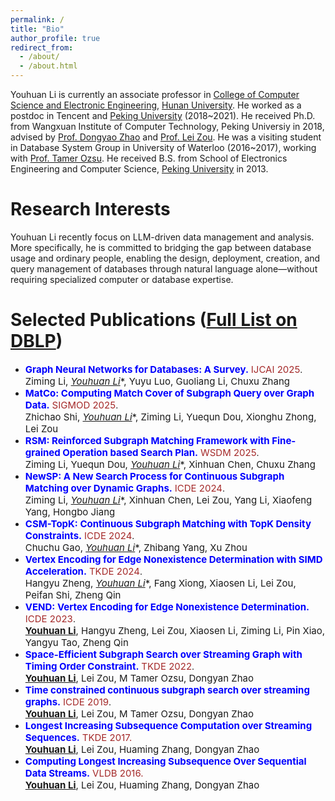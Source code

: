 ```yaml
---
permalink: /
title: "Bio"
author_profile: true
redirect_from: 
  - /about/
  - /about.html
---
```


Youhuan Li is currently an associate professor in [College of Computer Science and Electronic Engineering](https://csee.hnu.edu.cn/people/liyouhuan), [Hunan University](https://www.hnu.edu.cn/). 
He worked as a postdoc in Tencent and [Peking University](https://www.pku.edu.cn) (2018~2021).
He received Ph.D. from Wangxuan Institute of Computer Technology, Peking Universiy in 2018, advised by [Prof. Dongyao Zhao](https://www.wict.pku.edu.cn/zhaodongyan/en/) and [Prof. Lei Zou](https://www.wict.pku.edu.cn/zoulei/).
He was a visiting student in Database System Group in University of Waterloo (2016~2017), working with [Prof. Tamer Ozsu](https://cs.uwaterloo.ca/~tozsu/).
He received B.S. from School of Electronics Engineering and Computer Science, [Peking University](https://www.pku.edu.cn) in 2013.

Research Interests
======
Youhuan Li recently focus on LLM-driven data management and analysis. 
More specifically, he is committed to bridging the gap between database usage and ordinary people, enabling the design, deployment, creation, and query management of databases through natural language alone—without requiring specialized computer or database expertise.

Selected Publications ([Full List on DBLP](https://dblp.org/pid/163/3909.html))
======

- <span style="font-size: 15px;color:blue">**Graph Neural Networks for Databases: A Survey.**</span> <span style="font-size: 15px;color:brown">IJCAI 2025</span>.   <br/> <span style="font-size: 15px;">   Ziming Li, **<u>Youhuan Li*</u>**, Yuyu Luo, Guoliang Li, Chuxu Zhang  </span>
- <span style="font-size: 15px;color:blue">**MatCo: Computing Match Cover of Subgraph Query over Graph Data.**</span> <span style="font-size: 15px;color:brown">SIGMOD 2025</span>.   <br/> <span style="font-size: 15px;">   Zhichao Shi, **<u>Youhuan Li*</u>**, Ziming Li, Yuequn Dou, Xionghu Zhong, Lei Zou  </span>
- <span style="font-size: 15px;color:blue">**RSM: Reinforced Subgraph Matching Framework with Fine-grained Operation based Search Plan.**</span>  <span style="font-size: 15px;color:brown">WSDM 2025</span>.   <br/> <span style="font-size: 15px;">  Ziming Li, Yuequn Dou, **<u>Youhuan Li*</u>**, Xinhuan Chen, Chuxu Zhang </span>  
- <span style="font-size: 15px;color:blue">**NewSP: A New Search Process for Continuous Subgraph Matching over Dynamic Graphs.**</span>  <span style="font-size: 15px;color:brown">ICDE 2024</span>.   <br/> <span style="font-size: 15px;">  Ziming Li, **<u>Youhuan Li*</u>**, Xinhuan Chen, Lei Zou, Yang Li, Xiaofeng Yang, Hongbo Jiang </span>  
- <span style="font-size: 15px;color:blue">**CSM-TopK: Continuous Subgraph Matching with TopK Density Constraints.**</span>   <span style="font-size: 15px;color:brown">ICDE 2024</span>.   <br/> <span style="font-size: 15px;">  Chuchu Gao, **<u>Youhuan Li*</u>**, Zhibang Yang, Xu Zhou </span>  
- <span style="font-size: 15px;color:blue">**Vertex Encoding for Edge Nonexistence Determination with SIMD Acceleration.**</span>   <span style="font-size: 15px;color:brown">TKDE 2024</span>.   <br/> <span style="font-size: 15px;">  Hangyu Zheng, **<u>Youhuan Li*</u>**, Fang Xiong, Xiaosen Li, Lei Zou, Peifan Shi, Zheng Qin </span>  
- <span style="font-size: 15px;color:blue">**VEND: Vertex Encoding for Edge Nonexistence Determination.**</span>    <span style="font-size: 15px;color:brown">ICDE 2023</span>.  <br/> <span style="font-size:15px;"> **<u>Youhuan Li</u>**, Hangyu Zheng, Lei Zou, Xiaosen Li, Ziming Li, Pin Xiao, Yangyu Tao, Zheng Qin </span>  
- <span style="font-size: 15px;color:blue">**Space-Efficient Subgraph Search over Streaming Graph with Timing Order Constraint.**</span>  <span style="font-size: 15px;color:brown">TKDE 2022</span>.   <br/> <span style="font-size: 15px;">  **<u>Youhuan Li</u>**, Lei Zou, M Tamer Ozsu, Dongyan Zhao </span>  
- <span style="font-size: 15px;color:blue">**Time constrained continuous subgraph search over streaming graphs.**</span>  <span style="font-size: 15px;color:brown">ICDE 2019</span>.   <br/> <span style="font-size: 15px;">  **<u>Youhuan Li</u>**, Lei Zou, M Tamer Ozsu, Dongyan Zhao </span>  
- <span style="font-size: 15px;color:blue">**Longest Increasing Subsequence Computation over Streaming Sequences.**</span>   <span style="font-size: 15px;color:brown">TKDE 2017.</span>   <br/> <span style="font-size: 15px;">  **<u>Youhuan Li</u>**, Lei Zou, Huaming Zhang, Dongyan Zhao </span>  
- <span style="font-size: 15px;color:blue">**Computing Longest Increasing Subsequence Over Sequential Data Streams.**</span>    <span style="font-size: 15px;color:brown">VLDB 2016.</span>   <br/> <span style="font-size:15px;">  **<u>Youhuan Li</u>**, Lei Zou, Huaming Zhang, Dongyan Zhao </span>  

